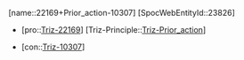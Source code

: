 ﻿---
type: TrizContradiction
aliases:
- 22169+Prior_action-10307
license: CC BY-SA 4.0
copyright: https://github.com/SpocWeb
IsDeleted: false
IsReadOnly: false
Confidential: public
tags: 
- Triz/Contradiction
---
[name::22169+Prior_action-10307]
[SpocWebEntityId::23826]
+ [pro::[Triz-22169](Triz-22169)]
[Triz-Principle::[Triz-Prior_action](tech/Triz/Principle/Triz-Prior_action.md)]
- [con::[Triz-10307](Triz-10307)]

